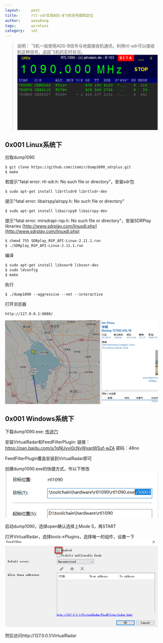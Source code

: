 ```yaml
---
layout:		post
title:		rtl-sdr实现ADS-B飞机信号跟踪定位
author:		wooy0ung
tags:		wireless
category:  	iot
---
```



>说明：
>飞机一般使用ADS-B信号与地面接收机通讯，利用rtl-sdr可以接收到这种信号，追踪飞机的实时状况。 
![](/assets/img/iot/2018-06-25-rtl-sdr-tracking-aircraft/0x001.png)
<!-- more -->


## 0x001 Linux系统下

拉取dump1090
```
$ git clone https://github.com/itemir/dump1090_sdrplus.git
$ make
```

若提示"fatal error: rtl-sdr.h: No such file or directory"，安装sdr包
```
$ sudo apt-get install librtlsdr0 librtlsdr-dev
```

提示"fatal error: libairspy/airspy.h: No such file or directory"
```
$ sudo apt-get install libairspy0 libairspy-dev
```

提示"fatal error: mirsdrapi-rsp.h: No such file or directory"，安装SDRPlay libraries
[http://www.sdrplay.com/linuxdl.php](http://www.sdrplay.com/linuxdl.php)
```
$ chmod 755 SDRplay_RSP_API-Linux-2.11.1.run
$ ./SDRplay_RSP_API-Linux-2.11.1.run
```

编译
```
$ sudo apt-get install libsoxr0 libsoxr-dev
$ sudo ldconfig
$ make
```

执行
```
$ ./dump1090 --aggressive --net --interactive
```

打开浏览器
```
http://127.0.0.1:8080/
```
![](/assets/img/iot/2018-06-25-rtl-sdr-tracking-aircraft/0x002.png)


## 0x001 Windows系统下

下载dump1090.exe: [传送门](http://rtl1090.com/)

安装VirtualRadar和FeedFilterPlugin: 
链接：https://pan.baidu.com/s/1gNUvvi0cNyWxanWSuf-wZA 密码：48no

FeedFilterPlugin覆盖安装到VirtualRadar即可

创建dump1090.exe的快捷方式，作以下修改
![](/assets/img/iot/2018-06-25-rtl-sdr-tracking-aircraft/0x003.png)

启动dump1090，选择open确认选择上Mode S，再START

打开VirtualRadar，选择tools->Plugins，选择唯一的组件，设置一下
![](/assets/img/iot/2018-06-25-rtl-sdr-tracking-aircraft/0x004.png)

然后访问http://127.0.0.1/VirtualRadar